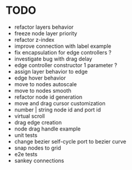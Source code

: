 # TODO

- refactor layers behavior
- freeze node layer priority
- refactor z-index
- improve connection with label example
- fix encapsulation for edge controllers ?
- investigate bug with drag delay
- edge controller constructor 1 parameter ?
- assign layer behavior to edge
- edge hover behavior
- move to nodes autoscale
- move to nodes smooth
- refactor node id generation
- move and drag cursor customization
- number | string node id and port id
- virtual scroll
- drag edge creation
- node drag handle example
- unit tests
- change bezier self-cycle port to bezier curve
- snap nodes to grid
- e2e tests
- sankey connections
